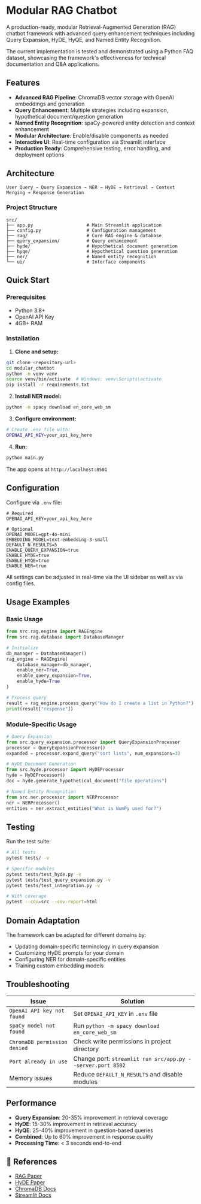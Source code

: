 # Modular RAG Chatbot

A production-ready, modular Retrieval-Augmented Generation (RAG) chatbot framework with advanced query enhancement techniques including Query Expansion, HyDE, HyQE, and Named Entity Recognition. 

The current implementation is tested and demonstrated using a Python FAQ dataset, showcasing the framework's effectiveness for technical documentation and Q&A applications.

## Features

- **Advanced RAG Pipeline**: ChromaDB vector storage with OpenAI embeddings and generation
- **Query Enhancement**: Multiple strategies including expansion, hypothetical document/question generation
- **Named Entity Recognition**: spaCy-powered entity detection and context enhancement
- **Modular Architecture**: Enable/disable components as needed
- **Interactive UI**: Real-time configuration via Streamlit interface
- **Production Ready**: Comprehensive testing, error handling, and deployment options

## Architecture

```
User Query → Query Expansion → NER → HyDE → Retrieval → Context Merging → Response Generation
```

### Project Structure
```
src/
├── app.py                    # Main Streamlit application
├── config.py                 # Configuration management
├── rag/                      # Core RAG engine & database
├── query_expansion/          # Query enhancement
├── hyde/                     # Hypothetical document generation
├── hyqe/                     # Hypothetical question generation
├── ner/                      # Named entity recognition
└── ui/                       # Interface components
```

## Quick Start

### Prerequisites
- Python 3.8+
- OpenAI API Key
- 4GB+ RAM

### Installation

1. **Clone and setup:**
```bash
git clone <repository-url>
cd modular_chatbot
python -m venv venv
source venv/bin/activate  # Windows: venv\Scripts\activate
pip install -r requirements.txt
```

2. **Install NER model:**
```bash
python -m spacy download en_core_web_sm
```

3. **Configure environment:**
```bash
# Create .env file with:
OPENAI_API_KEY=your_api_key_here
```

4. **Run:**
```bash
python main.py
```

The app opens at `http://localhost:8501`

## Configuration

Configure via `.env` file:

```env
# Required
OPENAI_API_KEY=your_api_key_here

# Optional
OPENAI_MODEL=gpt-4o-mini
EMBEDDING_MODEL=text-embedding-3-small
DEFAULT_N_RESULTS=5
ENABLE_QUERY_EXPANSION=true
ENABLE_HYDE=true
ENABLE_HYQE=true
ENABLE_NER=true
```

All settings can be adjusted in real-time via the UI sidebar as well as via config files.

## Usage Examples

### Basic Usage
```python
from src.rag.engine import RAGEngine
from src.rag.database import DatabaseManager

# Initialize
db_manager = DatabaseManager()
rag_engine = RAGEngine(
    database_manager=db_manager,
    enable_ner=True,
    enable_query_expansion=True,
    enable_hyde=True
)

# Process query
result = rag_engine.process_query("How do I create a list in Python?")
print(result["response"])
```

### Module-Specific Usage
```python
# Query Expansion
from src.query_expansion.processor import QueryExpansionProcessor
processor = QueryExpansionProcessor()
expanded = processor.expand_query("sort lists", num_expansions=3)

# HyDE Document Generation
from src.hyde.processor import HyDEProcessor
hyde = HyDEProcessor()
doc = hyde.generate_hypothetical_document("file operations")

# Named Entity Recognition
from src.ner.processor import NERProcessor
ner = NERProcessor()
entities = ner.extract_entities("What is NumPy used for?")
```

## Testing

Run the test suite:
```bash
# All tests
pytest tests/ -v

# Specific modules
pytest tests/test_hyde.py -v
pytest tests/test_query_expansion.py -v
pytest tests/test_integration.py -v

# With coverage
pytest --cov=src --cov-report=html
```

## Domain Adaptation

The framework can be adapted for different domains by:
- Updating domain-specific terminology in query expansion
- Customizing HyDE prompts for your domain
- Configuring NER for domain-specific entities
- Training custom embedding models

## Troubleshooting

| Issue | Solution |
|-------|----------|
| `OpenAI API key not found` | Set `OPENAI_API_KEY` in `.env` file |
| `spaCy model not found` | Run `python -m spacy download en_core_web_sm` |
| `ChromaDB permission denied` | Check write permissions in project directory |
| `Port already in use` | Change port: `streamlit run src/app.py --server.port 8502` |
| Memory issues | Reduce `DEFAULT_N_RESULTS` and disable modules |

## Performance

- **Query Expansion**: 20-35% improvement in retrieval coverage
- **HyDE**: 15-30% improvement in retrieval accuracy  
- **HyQE**: 25-40% improvement in question-based queries
- **Combined**: Up to 60% improvement in response quality
- **Processing Time**: < 3 seconds end-to-end

## 🔗 References

- [RAG Paper](https://arxiv.org/abs/2005.11401)
- [HyDE Paper](https://arxiv.org/abs/2212.10496)
- [ChromaDB Docs](https://docs.trychroma.com/)
- [Streamlit Docs](https://docs.streamlit.io/)
